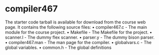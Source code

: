 # compiler467

The starter code tarball is available for download from the course web page. It contains the following source files:
• compiler467.c - The main module for the course project.
• Makefile - The Makefile for the project.
• scanner.l - The dummy flex scanner.
• parser.y - The dummy bison parser.
• compiler467.man - The man page for the compiler.
• globalvars.c - The global variables.
• common.h - The global definitions
